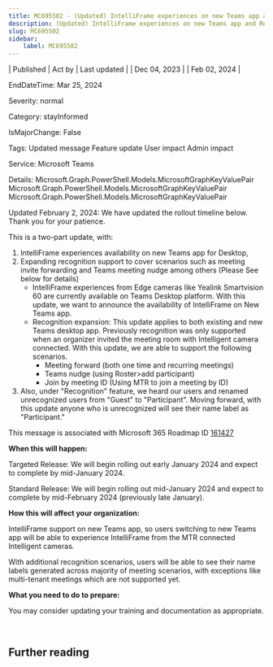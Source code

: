 ```yaml
---
title: MC695502 - (Updated) IntelliFrame experiences on new Teams app and Recognition expansion
description: (Updated) IntelliFrame experiences on new Teams app and Recognition expansion
slug: MC695502
sidebar:
    label: MC695502
---
```


| Published | Act by | Last updated |
| Dec 04, 2023 |  | Feb 02, 2024 |

EndDateTime: Mar 25, 2024

Severity: normal

Category: stayInformed

IsMajorChange: False

Tags: Updated message Feature update User impact Admin impact

Service: Microsoft Teams

Details: Microsoft.Graph.PowerShell.Models.MicrosoftGraphKeyValuePair Microsoft.Graph.PowerShell.Models.MicrosoftGraphKeyValuePair Microsoft.Graph.PowerShell.Models.MicrosoftGraphKeyValuePair

<p>Updated February 2, 2024: We have updated the rollout timeline below. Thank you for your patience.</p><p>This is a two-part&nbsp;update, with:&nbsp;<br></p><ol><li>IntelliFrame experiences availability on new Teams app for Desktop,&nbsp;</li><li>Expanding recognition support to cover scenarios such as meeting invite forwarding and Teams meeting nudge among others (Please&nbsp;See below for details)<ul><li>IntelliFrame experiences from Edge cameras like Yealink Smartvision 60 are currently available on Teams Desktop platform. With this update, we want to announce the availability of IntelliFrame on New Teams app.</li><li>Recognition expansion: This update applies to both existing and new Teams desktop app. Previously recognition was only supported when an organizer invited the meeting room with Intelligent camera connected. With this update, we are able to support the following scenarios.<ul><li>Meeting forward (both one time and recurring meetings)</li><li>Teams nudge (using Roster&gt;add participant)</li><li>Join by meeting ID (Using MTR to join a meeting by ID)</li></ul></li></ul></li><li>Also, under "Recognition" feature, we heard our users and renamed unrecognized users from "Guest" to "Participant". Moving forward, with this update anyone who is unrecognized will see their name label as "Participant."</li></ol><p>This message is associated with Microsoft 365 Roadmap ID <a href="https://www.microsoft.com/microsoft-365/roadmap?filters=&amp;searchterms=161427" target="_blank">161427</a></p><p><b>When this will happen:</b></p><p>Targeted Release: We will begin rolling out early January 2024 and expect to complete by mid-January 2024.</p><p>Standard Release: We will begin rolling out mid-January 2024 and expect to complete by mid-February 2024 (previously late January).
</p><p><b>How this will affect your organization:</b></p><p>IntelliFrame support on new Teams app, so users switching to new Teams app will be able to experience IntelliFrame from the MTR connected Intelligent cameras.</p><p>With additional recognition scenarios, users will be able to see their name labels generated across majority of meeting scenarios, with exceptions like multi-tenant meetings which are not supported yet.&nbsp;</p><p><b>What you need to do to prepare:</b></p><p>You may consider updating your training and documentation as appropriate.</p><p><br></p>

## Further reading
